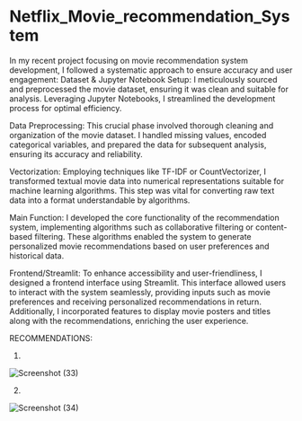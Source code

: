 # Netflix_Movie_recommendation_System

In my recent project focusing on movie recommendation system development, I followed a systematic approach to ensure accuracy and user engagement:
Dataset & Jupyter Notebook Setup: I meticulously sourced and preprocessed the movie dataset, ensuring it was clean and suitable for analysis. Leveraging Jupyter Notebooks, I streamlined the development process for optimal efficiency.

Data Preprocessing: This crucial phase involved thorough cleaning and organization of the movie dataset. I handled missing values, encoded categorical variables, and prepared the data for subsequent analysis, ensuring its accuracy and reliability.

Vectorization: Employing techniques like TF-IDF or CountVectorizer, I transformed textual movie data into numerical representations suitable for machine learning algorithms. This step was vital for converting raw text data into a format understandable by algorithms.

Main Function: I developed the core functionality of the recommendation system, implementing algorithms such as collaborative filtering or content-based filtering. These algorithms enabled the system to generate personalized movie recommendations based on user preferences and historical data.

Frontend/Streamlit: To enhance accessibility and user-friendliness, I designed a frontend interface using Streamlit. This interface allowed users to interact with the system seamlessly, providing inputs such as movie preferences and receiving personalized recommendations in return. Additionally, I incorporated features to display movie posters and titles along with the recommendations, enriching the user experience.

RECOMMENDATIONS:

1.
![Screenshot (33)](https://github.com/Anjalimishra2004/Netflix_Movie_recommendation_System/assets/149240606/d77bd286-9bee-49eb-8f8e-1103b161affe)


2.
![Screenshot (34)](https://github.com/Anjalimishra2004/Netflix_Movie_recommendation_System/assets/149240606/58cd4ac5-ede3-4775-9149-504e6f1bdc8d)




